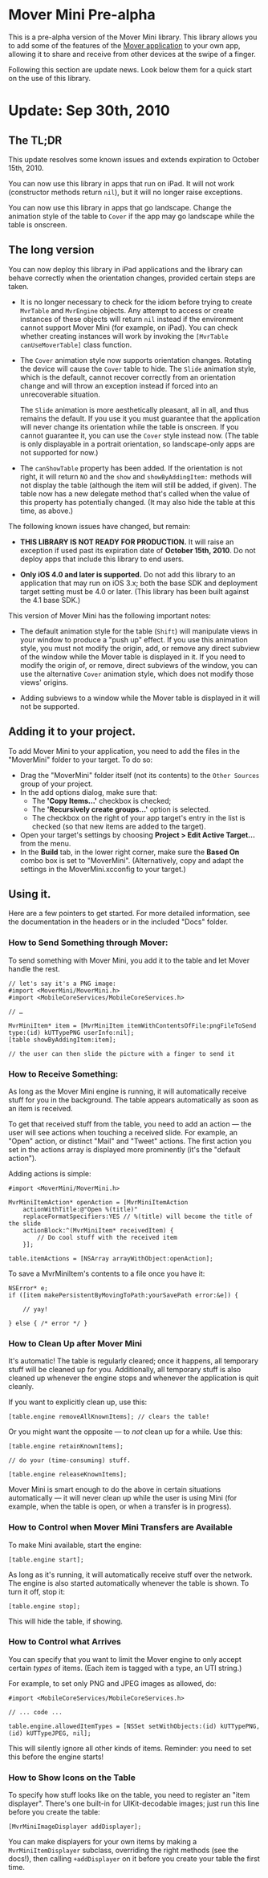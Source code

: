 # Mover Mini Pre-alpha

This is a pre-alpha version of the Mover Mini library. This library allows you to add some of the features of the [Mover application](http://infinite-labs.net/mover/) to your own app, allowing it to share and receive from other devices at the swipe of a finger.

Following this section are update news. Look below them for a quick start on the use of this library.

# Update: Sep 30th, 2010

## The TL;DR

This update resolves some known issues and extends expiration to October 15th, 2010.

You can now use this library in apps that run on iPad. It will not work (constructor methods return `nil`), but it will no longer raise exceptions.

You can now use this library in apps that go landscape. Change the animation style of the table to `Cover` if the app may go landscape while the table is onscreen.

## The long version

You can now deploy this library in iPad applications and the library can behave correctly when the orientation changes, provided certain steps are taken.

* It is no longer necessary to check for the idiom before trying to create `MvrTable` and `MvrEngine` objects. Any attempt to access or create instances of these objects will return `nil` instead if the environment cannot support Mover Mini (for example, on iPad). You can check whether creating instances will work by invoking the `[MvrTable canUseMoverTable]` class function.

* The `Cover` animation style now supports orientation changes. Rotating the device will cause the `Cover` table to hide. The `Slide` animation style, which is the default, cannot recover correctly from an orientation change and will throw an exception instead if forced into an unrecoverable situation.

	The `Slide` animation is more aesthetically pleasant, all in all, and thus remains the default. If you use it you must guarantee that the application will never change its orientation while the table is onscreen. If you cannot guarantee it, you can use the `Cover` style instead now. (The table is only displayable in a portrait orientation, so landscape-only apps are not supported for now.)

* The `canShowTable` property has been added. If the orientation is not right, it will return `NO` and the `show` and `showByAddingItem:` methods will not display the table (although the item will still be added, if given). The table now has a new delegate method that's called when the value of this property has potentially changed. (It may also hide the table at this time, as above.)

The following known issues have changed, but remain:

* **THIS LIBRARY IS NOT READY FOR PRODUCTION.** It will raise an exception if used past its expiration date of **October 15th, 2010**. Do not deploy apps that include this library to end users.

* **Only iOS 4.0 and later is supported.** Do not add this library to an application that may run on iOS 3.x; both the base SDK and deployment target setting must be 4.0 or later. (This library has been built against the 4.1 base SDK.)


This version of Mover Mini has the following important notes:

 * The default animation style for the table (`Shift`) will manipulate views in your window to produce a "push up" effect. If you use this animation style, you must not modify the origin, add, or remove any direct subview of the window while the Mover table is displayed in it. If you need to modify the origin of, or remove, direct subviews of the window, you can use the alternative `Cover` animation style, which does not modify those views' origins.

 * Adding subviews to a window while the Mover table is displayed in it will not be supported.

## Adding it to your project.

To add Mover Mini to your application, you need to add the files in the "MoverMini" folder to your target. To do so:

 * Drag the "MoverMini" folder itself (not its contents) to the `Other Sources` group of your project.
 * In the add options dialog, make sure that:
	* The **'Copy Items…'** checkbox is checked;
	* The **'Recursively create groups…'** option is selected.
	* The checkbox on the right of your app target's entry in the list is checked (so that new items are added to the target).
 * Open your target's settings by choosing **Project > Edit Active Target…** from the menu.
 * In the **Build** tab, in the lower right corner, make sure the **Based On** combo box is set to "MoverMini". (Alternatively, copy and adapt the settings in the MoverMini.xcconfig to your target.)

## Using it.

Here are a few pointers to get started. For more detailed information, see the documentation in the headers or in the included "Docs" folder.

### How to Send Something through Mover:

To send something with Mover Mini, you add it to the table and let Mover handle the rest.

	// let's say it's a PNG image:
	#import <MoverMini/MoverMini.h>
	#import <MobileCoreServices/MobileCoreServices.h>

	// …
	
	MvrMiniItem* item = [MvrMiniItem itemWithContentsOfFile:pngFileToSend type:(id) kUTTypePNG userInfo:nil];
	[table showByAddingItem:item];
	
	// the user can then slide the picture with a finger to send it

### How to Receive Something:

As long as the Mover Mini engine is running, it will automatically receive stuff for you in the background. The table appears automatically as soon as an item is received.

To get that received stuff from the table, you need to add an action — the user will see actions when touching a received slide. For example, an "Open" action, or distinct "Mail" and "Tweet" actions. The first action you set in the actions array is displayed more prominently (it's the "default action").

Adding actions is simple:

	#import <MoverMini/MoverMini.h>

	MvrMiniItemAction* openAction = [MvrMiniItemAction
		actionWithTitle:@"Open %(title)"
		replaceFormatSpecifiers:YES // %(title) will become the title of the slide
		actionBlock:^(MvrMiniItem* receivedItem) {
			// Do cool stuff with the received item
		}];

	table.itemActions = [NSArray arrayWithObject:openAction];

To save a MvrMiniItem's contents to a file once you have it:

	NSError* e;
	if ([item makePersistentByMovingToPath:yourSavePath error:&e]) {
		
		// yay!
		
	} else { /* error */ }

### How to Clean Up after Mover Mini
It's automatic! The table is regularly cleared; once it happens, all temporary stuff will be cleaned up for you. Additionally, all temporary stuff is also cleaned up whenever the engine stops and whenever the application is quit cleanly.

If you want to explicitly clean up, use this:

	[table.engine removeAllKnownItems]; // clears the table!
	
Or you might want the opposite — to _not_ clean up for a while. Use this:

	[table.engine retainKnownItems];
	
	// do your (time-consuming) stuff.
	
	[table.engine releaseKnownItems];
	
Mover Mini is smart enough to do the above in certain situations automatically — it will never clean up while the user is using Mini (for example, when the table is open, or when a transfer is in progress).

### How to Control when Mover Mini Transfers are Available

To make Mini available, start the engine:

	[table.engine start];

As long as it's running, it will automatically receive stuff over the network. The engine is also started automatically whenever the table is shown. To turn it off, stop it:

	[table.engine stop];

This will hide the table, if showing.

### How to Control what Arrives

You can specify that you want to limit the Mover engine to only accept certain _types_ of items. (Each item is tagged with a type, an UTI string.)

For example, to set only PNG and JPEG images as allowed, do:

	#import <MobileCoreServices/MobileCoreServices.h>
	
	// ... code ...
	
	table.engine.allowedItemTypes = [NSSet setWithObjects:(id) kUTTypePNG, (id) kUTTypeJPEG, nil];
	
This will silently ignore all other kinds of items. Reminder: you need to set this before the engine starts!

### How to Show Icons on the Table

To specify how stuff looks like on the table, you need to register an "item displayer". There's one built-in for UIKit-decodable images; just run this line before you create the table:

	[MvrMiniImageDisplayer addDisplayer];
	
You can make displayers for your own items by making a `MvrMiniItemDisplayer` subclass, overriding the right methods (see the docs!), then calling `+addDisplayer` on it before you create your table the first time.
